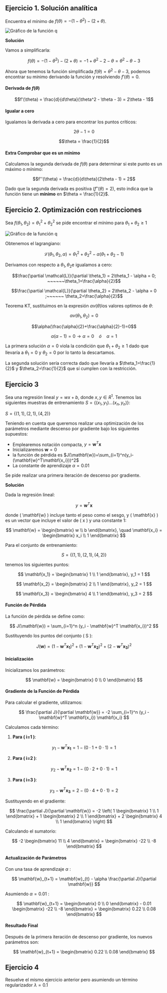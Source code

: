 ## Ejercicio 1. Solución analítica

Encuentra el mínimo de $f(\theta) = -(1 - \theta^2) - (2 + \theta)$. 

![Gráfico de la función q](funcion.png)

**Solución**

Vamos a simplificarla:

```math
f(\theta) = -(1 - \theta^2) - (2 + \theta) = -1 + \theta^2 - 2 - \theta = \theta^2 - \theta - 3
```

Ahora que tenemos la función simplificada $f(\theta) = \theta^2 - \theta - 3$, podemos encontrar su mínimo derivando la función y resolviendo $f'(\theta) = 0$.

#### Derivada de $f(\theta)$

```math
f'(\theta) = \frac{d}{d\theta}(\theta^2 - \theta - 3) = 2\theta - 1
```

#### Igualar a cero
Igualamos la derivada a cero para encontrar los puntos críticos:

```math
2\theta - 1 = 0
```

```math
\theta = \frac{1}{2}
```

#### **Extra** Comprobar que es un mínimo
Calculamos la segunda derivada de $f(\theta)$ para determinar si este punto es un máximo o mínimo:

```math
f''(\theta) = \frac{d}{d\theta}(2\theta - 1) = 2
```

Dado que la segunda derivada es positiva ($f''(\theta) = 2$), esto indica que la función tiene un **mínimo** en $\theta = \frac{1}{2}$.

## Ejercicio 2. Optimización con restricciones

Sea $f(\theta_1,\theta_2)=\theta_1^2+\theta_2^2$ se pide encontrar el mínimo para $\theta_1+\theta_2\geq 1$


![Gráfico de la función q](q.png)


Obtenemos el lagrangiano:

```math
\mathcal{L}(\theta_1, \theta_2, \alpha) = \theta_1^2 + \theta_2^2 - \alpha(\theta_1 + \theta_2 -1)
```

Derivamos con respecto a $\theta_1,\theta_2$e igualamos a cero:

```math
\frac{\partial \mathcal{L}}{\partial \theta_1} = 2\theta_1 - \alpha = 0; ~~~~~~\theta_1=\frac{\alpha}{2}
```

```math
\frac{\partial \mathcal{L}}{\partial \theta_2} = 2\theta_2 - \alpha = 0 ;~~~~~~ \theta_2=\frac{\alpha}{2}
```

Teorema KT, sustituimos en la expresión $\alpha v(\theta)$los valores optimos de $\theta$:

```math
\alpha v(\theta_1,\theta_2)=0
```

```math
\alpha(\frac{\alpha}{2}+\frac{\alpha}{2}-1)=0
```

```math
\alpha(\alpha-1)=0 \rightarrow {\alpha=0~~~~ ó~~~~ \alpha=1}
```

La primera solución $\alpha=0$ viola la condición que $\theta_1+\theta_2\geq 1$ dado que llevaría a $\theta_1=0$ y $\theta_2=0$ por lo tanto la descartamos. 

La segunda solución sería correcta dado que llevaría a $\theta_1=\frac{1}{2}$ y $\theta_2=\frac{1}{2}$ que sí cumplen con la restricción.





## Ejercicio 3

Sea una regresión lineal $y=wx+b$, donde $x,y\in R^1$. Tenemos las siguientes muestras de entrenamiento $S=\{(x_1,y_1)\ldots(x_n,y_n)\}$:

$S=\{(1,1),(2,1),(4,2)\}$

Teniendo en cuenta que queremos realizar una optimización de los parámetros mediante descenso por gradiente bajo los siguientes supuestos:


* Emplearemos notación compacta, $y=\mathbf{w}^T\mathbf{x}$
* Inicializaremos $\mathbf{w}=0$
* la función de pérdida es $J(\mathbf{w})=\sum_{i=1}^n(y_i-(\mathbf{w}^T\mathbf{x_i}))^2$
* La constante de aprendizaje $\alpha=0.01$


Se pide realizar una primera iteración de descenso por gradiente.

**Solución**

Dada la regresión lineal:

$$
y = \mathbf{w}^T \mathbf{x}
$$

donde \( \mathbf{w} \) incluye tanto el peso como el sesgo, y \( \mathbf{x} \) es un vector que incluye el valor de \( x \) y una constante 1:

$$
\mathbf{w} = \begin{bmatrix} w \\ b \end{bmatrix}, \quad \mathbf{x_i} = \begin{bmatrix} x_i \\ 1 \end{bmatrix}
$$

Para el conjunto de entrenamiento:

$$
S = \{(1,1), (2,1), (4,2)\}
$$

tenemos los siguientes puntos:

$$
\mathbf{x_1} = \begin{bmatrix} 1 \\ 1 \end{bmatrix}, y_1 = 1 
$$

$$
\mathbf{x_2} = \begin{bmatrix} 2 \\ 1 \end{bmatrix}, y_2 = 1 
$$

$$
\mathbf{x_3} = \begin{bmatrix} 4 \\ 1 \end{bmatrix}, y_3 = 2
$$

#### Función de Pérdida

La función de pérdida se define como:

$$
J(\mathbf{w}) = \sum_{i=1}^n (y_i - \mathbf{w}^T \mathbf{x_i})^2
$$

Sustituyendo los puntos del conjunto \( S \):

$$
J(\mathbf{w}) = (1 - \mathbf{w}^T \mathbf{x_1})^2 + (1 - \mathbf{w}^T \mathbf{x_2})^2 + (2 - \mathbf{w}^T \mathbf{x_3})^2
$$

#### Inicialización

Inicializamos los parámetros:

$$
\mathbf{w} = \begin{bmatrix} 0 \\ 0 \end{bmatrix}
$$

#### Gradiente de la Función de Pérdida

Para calcular el gradiente, utilizamos:

$$
\frac{\partial J}{\partial \mathbf{w}} = -2 \sum_{i=1}^n (y_i - \mathbf{w}^T \mathbf{x_i}) \mathbf{x_i}
$$

Calculamos cada término:

1. **Para \( i=1 \)**:

$$
y_1 - \mathbf{w}^T \mathbf{x_1} = 1 - (0 \cdot 1 + 0 \cdot 1) = 1
$$

2. **Para \( i=2 \)**:

$$
y_2 - \mathbf{w}^T \mathbf{x_2} = 1 - (0 \cdot 2 + 0 \cdot 1) = 1
$$

3. **Para \( i=3 \)**:

$$
y_3 - \mathbf{w}^T \mathbf{x_3} = 2 - (0 \cdot 4 + 0 \cdot 1) = 2
$$

Sustituyendo en el gradiente:

$$
\frac{\partial J}{\partial \mathbf{w}} = -2 \left( 1 \begin{bmatrix} 1 \\ 1 \end{bmatrix} + 1 \begin{bmatrix} 2 \\ 1 \end{bmatrix} + 2 \begin{bmatrix} 4 \\ 1 \end{bmatrix} \right)
$$

Calculando el sumatorio:

$$
-2 \begin{bmatrix} 11 \\ 4 \end{bmatrix} = \begin{bmatrix} -22 \\ -8 \end{bmatrix}
$$

#### Actualización de Parámetros

Con una tasa de aprendizaje $\alpha$ :

$$
\mathbf{w}_{t+1} = \mathbf{w}_{t} - \alpha \frac{\partial J}{\partial \mathbf{w}}
$$

Asumiendo $\alpha = 0.01$ :

$$
\mathbf{w}_{t+1} = \begin{bmatrix} 0 \\ 0 \end{bmatrix} - 0.01 \begin{bmatrix} -22 \\ -8 \end{bmatrix} = \begin{bmatrix} 0.22 \\ 0.08 \end{bmatrix}
$$

#### Resultado Final

Después de la primera iteración de descenso por gradiente, los nuevos parámetros son:

$$
\mathbf{w}_{t+1} = \begin{bmatrix} 0.22 \\ 0.08 \end{bmatrix}
$$

## Ejercicio 4

Resuelve el mismo ejercicio anterior pero asumiendo un término regularizador $\lambda=0.1$

